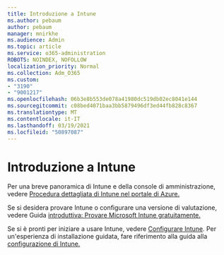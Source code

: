```yaml
---
title: Introduzione a Intune
ms.author: pebaum
author: pebaum
manager: mnirkhe
ms.audience: Admin
ms.topic: article
ms.service: o365-administration
ROBOTS: NOINDEX, NOFOLLOW
localization_priority: Normal
ms.collection: Adm_O365
ms.custom:
- "3190"
- "9001217"
ms.openlocfilehash: 06b3e8b553de078a41980dc519db02ec8041e144
ms.sourcegitcommit: c08bed4071baa3bb5879496df3ed44fb828c8367
ms.translationtype: MT
ms.contentlocale: it-IT
ms.lasthandoff: 03/19/2021
ms.locfileid: "50897087"
---
```

# <a name="getting-started-with-intune"></a>Introduzione a Intune

Per una breve panoramica di Intune e della console di amministrazione, vedere [Procedura dettagliata di Intune nel portale di Azure.](https://docs.microsoft.com/mem/intune/fundamentals/tutorial-walkthrough-endpoint-manager)

Se si desidera provare Intune o configurare una versione di valutazione, vedere Guida [introduttiva: Provare Microsoft Intune gratuitamente.](https://docs.microsoft.com/intune/fundamentals/free-trial-sign-up)

Se si è pronti per iniziare a usare Intune, vedere [Configurare Intune](https://docs.microsoft.com/mem/intune/fundamentals/setup-steps). Per un'esperienza di installazione guidata, fare riferimento alla guida alla [configurazione di Intune.](https://admin.microsoft.com/AdminPortal/Home?ref=/modernonboarding/intunesetupguide)